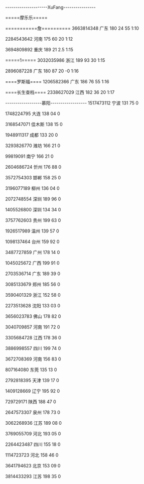 ---------------------XuFang----------------

=====摩乐乐=====

===========詹==========
3663814348 广东 180 24 55
1:10

2284543642 河南 175 60 20
1:12

3694809892 重庆 189 21 2.5
1:15

=====1=====
3032035986 浙江 189 93 30
1:15

2896087228 广东 180 87 20   -0
1:16

====罗斯福====
1206582366 广东 186 76 55
1:16

====长生查档====
2338627029 江西 182 36 20
1:17

------------------慕阳------------------
1517473112 宁波 131 75 0

1748224795 大连 138 04 0

3168547071 佳木斯 138 15 0

1948911317 成都 133 20 0

3293826770 潍坊 166 21 0

99819091 南宁 166 21 0

2604686724 忻州 176 88 0

3572754303 邯郸 158 25 0

3196077189 柳州 136 04 0

2072748554 深圳 189 96 0

1405526800 深圳 134 34 0

3757762603 贵州 199 63 0

1926517989 温州 139 57 0

1098137464 台州 159 92 0

3487727859 广州 178 14 0

1045025672 广西 199 91 0

2703536714 广东 189 39 0

3085133679 郑州 185 56 0

3590401329 浙江 152 58 0

2273513628 沈阳 133 03 0

3656023783 佛山 178 82 0

3040709857 河南 191 72 0

3305684728 江西 178 36 0

3886998557 四川 199 74 0

3672708369 河南 156 83 0

807164080 东莞 135 13 0

2792818395 天津 139 17 0

1409128669 辽宁 195 92 0

729729171 陕西 188 47 0

2647573307 泉州 178 73 0

3062268936 江苏 189 08 0

3769055709 河北 193 05 0

2264423487 四川 155 18 0

1114723723 河北 158 46 0

3641794623 北京 153 09 0

3814433293 江苏 198 35 0